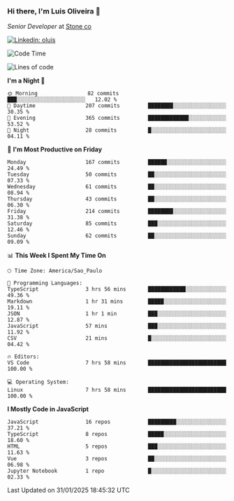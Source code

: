 ### Hi there, I'm Luis Oliveira 👋
*Senior Developer* at [Stone co](https://www.stone.com.br)  

[![Linkedin: oluis](https://img.shields.io/badge/-ooluis-blue?style=flat-square&logo=Linkedin&logoColor=white&link=https://www.linkedin.com/in/ooluis)](https://www.linkedin.com/in/ooluis/)

<!--START_SECTION:waka-->
![Code Time](http://img.shields.io/badge/Code%20Time-4%2C507%20hrs%2019%20mins-blue)

![Lines of code](https://img.shields.io/badge/From%20Hello%20World%20I%27ve%20Written-360.2%20thousand%20lines%20of%20code-blue)

**I'm a Night 🦉** 

```text
🌞 Morning                82 commits          ███░░░░░░░░░░░░░░░░░░░░░░   12.02 % 
🌆 Daytime                207 commits         ████████░░░░░░░░░░░░░░░░░   30.35 % 
🌃 Evening                365 commits         █████████████░░░░░░░░░░░░   53.52 % 
🌙 Night                  28 commits          █░░░░░░░░░░░░░░░░░░░░░░░░   04.11 % 
```
📅 **I'm Most Productive on Friday** 

```text
Monday                   167 commits         ██████░░░░░░░░░░░░░░░░░░░   24.49 % 
Tuesday                  50 commits          ██░░░░░░░░░░░░░░░░░░░░░░░   07.33 % 
Wednesday                61 commits          ██░░░░░░░░░░░░░░░░░░░░░░░   08.94 % 
Thursday                 43 commits          ██░░░░░░░░░░░░░░░░░░░░░░░   06.30 % 
Friday                   214 commits         ████████░░░░░░░░░░░░░░░░░   31.38 % 
Saturday                 85 commits          ███░░░░░░░░░░░░░░░░░░░░░░   12.46 % 
Sunday                   62 commits          ██░░░░░░░░░░░░░░░░░░░░░░░   09.09 % 
```


📊 **This Week I Spent My Time On** 

```text
🕑︎ Time Zone: America/Sao_Paulo

💬 Programming Languages: 
TypeScript               3 hrs 56 mins       ████████████░░░░░░░░░░░░░   49.36 % 
Markdown                 1 hr 31 mins        █████░░░░░░░░░░░░░░░░░░░░   19.11 % 
JSON                     1 hr 1 min          ███░░░░░░░░░░░░░░░░░░░░░░   12.87 % 
JavaScript               57 mins             ███░░░░░░░░░░░░░░░░░░░░░░   11.92 % 
CSV                      21 mins             █░░░░░░░░░░░░░░░░░░░░░░░░   04.42 % 

🔥 Editors: 
VS Code                  7 hrs 58 mins       █████████████████████████   100.00 % 

💻 Operating System: 
Linux                    7 hrs 58 mins       █████████████████████████   100.00 % 
```

**I Mostly Code in JavaScript** 

```text
JavaScript               16 repos            █████████░░░░░░░░░░░░░░░░   37.21 % 
TypeScript               8 repos             █████░░░░░░░░░░░░░░░░░░░░   18.60 % 
HTML                     5 repos             ███░░░░░░░░░░░░░░░░░░░░░░   11.63 % 
Vue                      3 repos             ██░░░░░░░░░░░░░░░░░░░░░░░   06.98 % 
Jupyter Notebook         1 repo              █░░░░░░░░░░░░░░░░░░░░░░░░   02.33 % 
```




 Last Updated on 31/01/2025 18:45:32 UTC
<!--END_SECTION:waka-->
